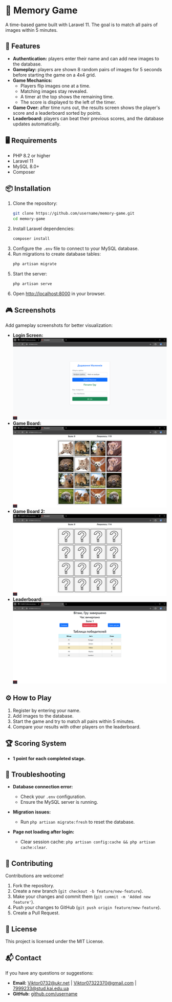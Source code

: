 # 🧩 Memory Game

A time-based game built with Laravel 11. The goal is to match all pairs of images within 5 minutes.

## 🚀 Features

- **Authentication:** players enter their name and can add new images to the database.
- **Gameplay:** players are shown 8 random pairs of images for 5 seconds before starting the game on a 4x4 grid.
- **Game Mechanics:**
  - Players flip images one at a time.
  - Matching images stay revealed.
  - A timer at the top shows the remaining time.
  - The score is displayed to the left of the timer.
- **Game Over:** after time runs out, the results screen shows the player's score and a leaderboard sorted by points.
- **Leaderboard:** players can beat their previous scores, and the database updates automatically.

## 🖥️ Requirements

- PHP 8.2 or higher
- Laravel 11
- MySQL 8.0+
- Composer

## 📦 Installation

1. Clone the repository:
   ```bash
   git clone https://github.com/username/memory-game.git
   cd memory-game
   ```
2. Install Laravel dependencies:
   ```bash
   composer install
   ```
3. Configure the `.env` file to connect to your MySQL database.
4. Run migrations to create database tables:
   ```bash
   php artisan migrate
   ```
5. Start the server:
   ```bash
   php artisan serve
   ```
6. Open [http://localhost:8000](http://localhost:8000) in your browser.

## 🎮 Screenshots

Add gameplay screenshots for better visualization:

- **Login Screen:** ![Auth Screen](screenshots/main.png)
- **Game Board:** ![Game Board](screenshots/game_start.png)
- **Game Board 2:** ![Game Board 2](screenshots/game_play.png)
- **Leaderboard:** ![Leaderboard](screenshots/leader_board.png)

## ⚙️ How to Play

1. Register by entering your name.
2. Add images to the database.
3. Start the game and try to match all pairs within 5 minutes.
4. Compare your results with other players on the leaderboard.

## 🏆 Scoring System

- **1 point for each completed stage.**

## 🚩 Troubleshooting

- **Database connection error:**
  - Check your `.env` configuration.
  - Ensure the MySQL server is running.

- **Migration issues:**
  - Run `php artisan migrate:fresh` to reset the database.

- **Page not loading after login:**
  - Clear session cache: `php artisan config:cache && php artisan cache:clear`.

## 🤝 Contributing

Contributions are welcome!

1. Fork the repository.
2. Create a new branch (`git checkout -b feature/new-feature`).
3. Make your changes and commit them (`git commit -m 'Added new feature'`).
4. Push your changes to GitHub (`git push origin feature/new-feature`).
5. Create a Pull Request.

## 📄 License

This project is licensed under the MIT License.

## 📬 Contact

If you have any questions or suggestions:

- **Email:** Viktor0732@ukr.net | Viktor07322370@gmail.com | 7999233@stud.kai.edu.ua
- **GitHub:** [github.com/username](https://github.com/V1kt0R0732)
 
